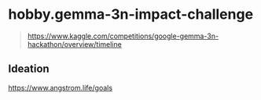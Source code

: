 # hobby.gemma-3n-impact-challenge

> https://www.kaggle.com/competitions/google-gemma-3n-hackathon/overview/timeline




## Ideation

https://www.angstrom.life/goals

